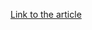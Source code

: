 [Link to the article](https://blog.aquasec.com/threat-alert-apache-applications-targeted-by-stealthy-attacker)
